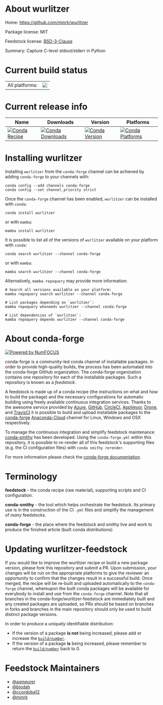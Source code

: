 About wurlitzer
===============

Home: https://github.com/minrk/wurlitzer

Package license: MIT

Feedstock license: [BSD-3-Clause](https://github.com/conda-forge/wurlitzer-feedstock/blob/main/LICENSE.txt)

Summary: Capture C-level stdout/stderr in Python

Current build status
====================


<table><tr><td>All platforms:</td>
    <td>
      <a href="https://dev.azure.com/conda-forge/feedstock-builds/_build/latest?definitionId=2148&branchName=main">
        <img src="https://dev.azure.com/conda-forge/feedstock-builds/_apis/build/status/wurlitzer-feedstock?branchName=main">
      </a>
    </td>
  </tr>
</table>

Current release info
====================

| Name | Downloads | Version | Platforms |
| --- | --- | --- | --- |
| [![Conda Recipe](https://img.shields.io/badge/recipe-wurlitzer-green.svg)](https://anaconda.org/conda-forge/wurlitzer) | [![Conda Downloads](https://img.shields.io/conda/dn/conda-forge/wurlitzer.svg)](https://anaconda.org/conda-forge/wurlitzer) | [![Conda Version](https://img.shields.io/conda/vn/conda-forge/wurlitzer.svg)](https://anaconda.org/conda-forge/wurlitzer) | [![Conda Platforms](https://img.shields.io/conda/pn/conda-forge/wurlitzer.svg)](https://anaconda.org/conda-forge/wurlitzer) |

Installing wurlitzer
====================

Installing `wurlitzer` from the `conda-forge` channel can be achieved by adding `conda-forge` to your channels with:

```
conda config --add channels conda-forge
conda config --set channel_priority strict
```

Once the `conda-forge` channel has been enabled, `wurlitzer` can be installed with `conda`:

```
conda install wurlitzer
```

or with `mamba`:

```
mamba install wurlitzer
```

It is possible to list all of the versions of `wurlitzer` available on your platform with `conda`:

```
conda search wurlitzer --channel conda-forge
```

or with `mamba`:

```
mamba search wurlitzer --channel conda-forge
```

Alternatively, `mamba repoquery` may provide more information:

```
# Search all versions available on your platform:
mamba repoquery search wurlitzer --channel conda-forge

# List packages depending on `wurlitzer`:
mamba repoquery whoneeds wurlitzer --channel conda-forge

# List dependencies of `wurlitzer`:
mamba repoquery depends wurlitzer --channel conda-forge
```


About conda-forge
=================

[![Powered by
NumFOCUS](https://img.shields.io/badge/powered%20by-NumFOCUS-orange.svg?style=flat&colorA=E1523D&colorB=007D8A)](https://numfocus.org)

conda-forge is a community-led conda channel of installable packages.
In order to provide high-quality builds, the process has been automated into the
conda-forge GitHub organization. The conda-forge organization contains one repository
for each of the installable packages. Such a repository is known as a *feedstock*.

A feedstock is made up of a conda recipe (the instructions on what and how to build
the package) and the necessary configurations for automatic building using freely
available continuous integration services. Thanks to the awesome service provided by
[Azure](https://azure.microsoft.com/en-us/services/devops/), [GitHub](https://github.com/),
[CircleCI](https://circleci.com/), [AppVeyor](https://www.appveyor.com/),
[Drone](https://cloud.drone.io/welcome), and [TravisCI](https://travis-ci.com/)
it is possible to build and upload installable packages to the
[conda-forge](https://anaconda.org/conda-forge) [Anaconda-Cloud](https://anaconda.org/)
channel for Linux, Windows and OSX respectively.

To manage the continuous integration and simplify feedstock maintenance
[conda-smithy](https://github.com/conda-forge/conda-smithy) has been developed.
Using the ``conda-forge.yml`` within this repository, it is possible to re-render all of
this feedstock's supporting files (e.g. the CI configuration files) with ``conda smithy rerender``.

For more information please check the [conda-forge documentation](https://conda-forge.org/docs/).

Terminology
===========

**feedstock** - the conda recipe (raw material), supporting scripts and CI configuration.

**conda-smithy** - the tool which helps orchestrate the feedstock.
                   Its primary use is in the construction of the CI ``.yml`` files
                   and simplify the management of *many* feedstocks.

**conda-forge** - the place where the feedstock and smithy live and work to
                  produce the finished article (built conda distributions)


Updating wurlitzer-feedstock
============================

If you would like to improve the wurlitzer recipe or build a new
package version, please fork this repository and submit a PR. Upon submission,
your changes will be run on the appropriate platforms to give the reviewer an
opportunity to confirm that the changes result in a successful build. Once
merged, the recipe will be re-built and uploaded automatically to the
`conda-forge` channel, whereupon the built conda packages will be available for
everybody to install and use from the `conda-forge` channel.
Note that all branches in the conda-forge/wurlitzer-feedstock are
immediately built and any created packages are uploaded, so PRs should be based
on branches in forks and branches in the main repository should only be used to
build distinct package versions.

In order to produce a uniquely identifiable distribution:
 * If the version of a package **is not** being increased, please add or increase
   the [``build/number``](https://docs.conda.io/projects/conda-build/en/latest/resources/define-metadata.html#build-number-and-string).
 * If the version of a package **is** being increased, please remember to return
   the [``build/number``](https://docs.conda.io/projects/conda-build/en/latest/resources/define-metadata.html#build-number-and-string)
   back to 0.

Feedstock Maintainers
=====================

* [@asmeurer](https://github.com/asmeurer/)
* [@bjodah](https://github.com/bjodah/)
* [@ccordoba12](https://github.com/ccordoba12/)
* [@minrk](https://github.com/minrk/)


